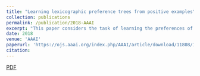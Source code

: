 ```yaml
---
title: "Learning lexicographic preference trees from positive examples"
collection: publications
permalink: /publication/2018-AAAI
excerpt: "This paper considers the task of learning the preferences of users on a combinatorial set of alternatives, as it can be the case for example with online configurators. In many settings, what is available to the learner is a set of positive examples of alternatives that have been selected during past interactions. We propose to learn a model of the users' preferences that ranks previously chosen alternatives as high as possible. In this paper, we study the particular task of learning conditional lexicographic preferences. We present an algorithm to learn several classes of lexicographic preference trees, prove convergence properties of the algorithm, and experiment on both synthetic data and on a real-world bench in the domain of recommendation in interactive configuration."
date: 2018
venue: 'AAAI'
paperurl: 'https://ojs.aaai.org/index.php/AAAI/article/download/11808/11667'
citation:
---
```

[PDF](https://ojs.aaai.org/index.php/AAAI/article/download/11808/11667)
